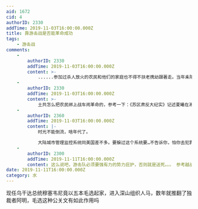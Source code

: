 ```yaml
---
aid: 1672
cid: 4
authorID: 2330
addTime: 2019-11-03T16:00:00.000Z
title: 靠游击战是否能革命成功
tags:
    - 游击战
comments:
    -
        authorID: 2330
        addTime: 2019-11-03T16:00:00.000Z
        content: >-
            ......参加过杀人放火的农民和他们的家庭也不得不扶老携幼跟著走。当年耒阳的农军王紫峰回忆道：“我当过赤卫队长，镇压过反革命……只有坚决干到底，没有别的出路，所以我自己动手把自己的房子烧了”，跟朱德走了。
    -
        authorID: 2330
        addTime: 2019-11-03T16:00:00.000Z
        content: >-
            土共怎么把农民绑上战车闹革命的，参考一下：《苏区肃反大纪实》记述夏曦在湘鄂西苏区第四次肃反将一批红军开除军籍，但这些红军苦苦哀求要不赶他们走，因为他们是“打土豪，分田地参加革命的贫苦农民，有家不能归，不跟共产党走只有死路一条。”
    -
        authorID: 2360
        addTime: 2019-11-03T16:00:00.000Z
        content: |-
            时光不能倒流，啥年代了。

            大陆城市管理监控系统同美国差不多。要躲过这个系统要…不告诉你，怕你去犯罪。
    -
        authorID: 2300
        addTime: 2019-11-11T16:00:00.000Z
        content: 这么说吧，游击队必须要强有力的势力庇护，否则就是送死。。。 参考越战中的越共游击队及阿富汗战争中的塔利班游击队。
date: 2019-11-11T16:00:00.000Z
category: 水
---
```


现任乌干达总统穆塞韦尼竟以五本毛选起家，进入深山组织人马，数年就推翻了独裁者阿明，毛选这种公关文有如此作用吗
